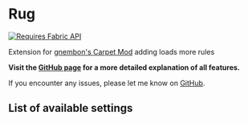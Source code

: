 # Rug

[![Requires Fabric API](https://cdn.jsdelivr.net/npm/@intergrav/devins-badges@3/assets/cozy/requires/fabric-api_vector.svg)](https://modrinth.com/mod/fabric-api)

Extension for [gnembon's Carpet Mod](https://modrinth.com/mod/carpet) adding loads more rules

**Visit the [GitHub page](https://github.com/RubixDev/Rug) for a more detailed explanation of all features.**

If you encounter any issues, please let me know on [GitHub](https://github.com/RubixDev/Rug/issues).

## List of available settings
